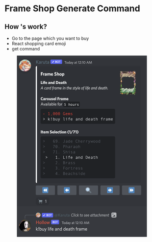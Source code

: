 # Frame Shop Generate Command

## **How 's work?**

* Go to the page which you want to buy&#x20;
* React shopping card emoji
* get command

<figure><img src="../.gitbook/assets/image (19).png" alt=""><figcaption></figcaption></figure>
